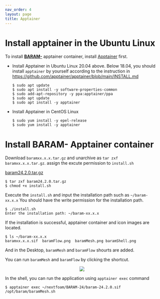 ```yaml
---
nav_order: 4
layout: page
title: Apptainer
---
```


# Install apptainer in the Ubuntu Linux

To install [**BARAM-**](https://baramcfd.org) apptainer container, install [Apptainer](https://apptainer.org/) first.

- Install Apptainer in Ubuntu Linux 20.04 above. Below 18.04, you should install `apptainer` by yourself according to the instruction in https://github.com/apptainer/apptainer/blob/main/INSTALL.md

    ```
    $ sudo apt update
    $ sudo apt install -y software-properties-common
    $ sudo add-apt-repository -y ppa:apptainer/ppa
    $ sudo apt update
    $ sudo apt install -y apptainer
    ```


- Install Apptainer in CentOS Linux
    ```
    $ sudo yum install -y epel-release
    $ sudo yum install -y apptainer
    ```

# Install BARAM- Apptainer container

Download `baramxx.x.x.tar.gz` and unarchive as `tar zxf baramxx.x.x.tar.gz`. assign the excute permission to `install.sh`

[baram24.2.0.tar.gz](https://1drv.ms/f/s!AjRLfBSDK0kve_dcH66P_u7Itfo?e=KIPMGg)
```
$ tar zxf baram24.2.0.tar.gz
$ chmod +x install.sh
```

Execute the `install.sh` and input the installation path such as `~/baram-xx.x.x` You should have the write permission for the installation path.

```
$ ./install.sh
Enter the installation path: ~/baram-xx.x.x
```
If the installation is successful, apptainer container and icon images are located.
```
$ ls ~/baram-xx.x.x
baramxx.x.x.sif  baramFlow.png  baramMesh.png baramShell.png
```
And in the Desktop, `baramMesh` and `baramFlow` shourts are added.

You can run `baramMesh` and `baramFlow` by clicking the shortcut.

<p align='center'>
    <img src="https://github.com/nextfoam/baram-pages/raw/main/screenshots/ApptainerImage.png"><br>
</p>

In the shell, you can run the application using `apptainer exec` command
```
$ apptainer exec ~/nextfoam/BARAM-24/baram-24.2.0.sif /opt/baram/baramMesh.sh
```
